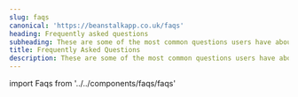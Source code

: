 ```yaml
---
slug: faqs
canonical: 'https://beanstalkapp.co.uk/faqs'
heading: Frequently asked questions
subheading: These are some of the most common questions users have about Beanstalk.
title: Frequently Asked Questions 
description: These are some of the most common questions users have about Beanstalk.
---
```

import Faqs from '../../components/faqs/faqs'

<Faqs/>